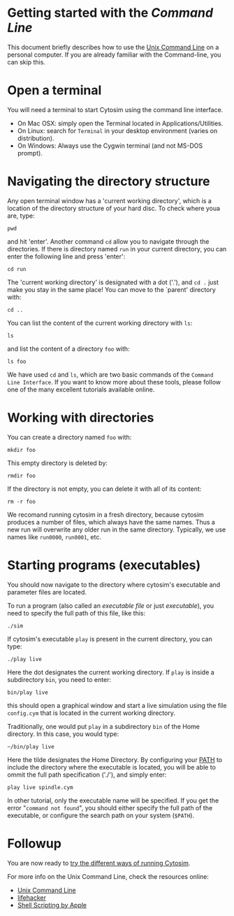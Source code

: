 # Getting started with the *Command Line*

This document briefly describes how to use the [Unix Command Line](https://en.wikipedia.org/wiki/Command-line_interface) on a personal computer. 
If you are already familiar with the Command-line, you can skip this.

# Open a terminal

You will need a terminal to start Cytosim using the command line interface.

* On Mac OSX: simply open the Terminal located in Applications/Utilities.
* On Linux: search for `Terminal` in your desktop environment (varies on distribution). 
* On Windows: Always use the Cygwin terminal (and not MS-DOS prompt).

# Navigating the directory structure

Any open terminal window has a 'current working directory', which is a location of the directory structure of your hard disc. To check where youa are, type:

	pwd
	
and hit 'enter'. Another command `cd` allow you to navigate through the directories. 
If there is directory named `run` in your current directory, you can enter the following line and press 'enter':

	cd run
	
The 'current working directory' is designated with a dot ('.'), and `cd .` just make you stay in the same place! You can move to the `parent' directory with:

	cd ..

You can list the content of the current working directory with `ls`:

	ls
	
and list the content of a directory `foo` with:

	ls foo

We have used `cd` and `ls`, which are two basic commands of the `Command Line Interface`.
If you want to know more about these tools, please follow one of the many excellent tutorials available online.

# Working with directories

You can create a directory named `foo` with:

	mkdir foo

This empty directory is deleted by:

	rmdir foo
   
If the directory is not empty, you can delete it with all of its content:

	rm -r foo

We recomand running cytosim in a fresh directory, because cytosim produces a number of files, which always have the same names. Thus a new run will overwrite any older run in the same directory. Typically, we use names like `run0000`, `run0001`, etc.

# Starting programs (executables)

You should now navigate to the directory where cytosim's executable and parameter files are located.

To run a program (also called an *executable file* or just *executable*), you need to specify the full path of this file, like this:

    ./sim

If cytosim's executable `play` is present in the current directory, you can type:
 
	./play live
	
Here the dot designates the current working directory. If `play` is inside a subdirectory `bin`, you need to enter:

	bin/play live

this should open a graphical window and start a live simulation using the file
`config.cym` that is located in the current working directory.

Traditionally, one would put `play` in a subdirectory `bin` of the Home directory. In this case, you would type:

	~/bin/play live

Here the tilde designates the Home Directory. By configuring your [PATH](http://en.wikipedia.org/wiki/PATH_(variable))
to include the directory where the executable is located, you will be able to ommit the full path specification ('./'), and simply enter:
 
	play live spindle.cym

In other tutorial, only the executable name will be specified. If you get the
error "`command not found`", you should either specify the full path of the
executable, or configure the search path on your system (`$PATH`).

# Followup

You are now ready to [try the different ways of running Cytosim](runs.md).

For more info on the Unix Command Line, check the resources online:

- [Unix Command Line](https://en.wikipedia.org/wiki/Command-line_interface)
- [lifehacker](https://lifehacker.com/5633909/who-needs-a-mouse-learn-to-use-the-command-line-for-almost-anything)
- [Shell Scripting by Apple](https://developer.apple.com/library/archive/documentation/OpenSource/Conceptual/ShellScripting/shell_scripts/shell_scripts.html)
